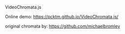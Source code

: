 VideoChromata.js

Online demo: https://pcktm.github.io/VideoChromata.js/

original chromata by: https://github.com/michaelbromley
